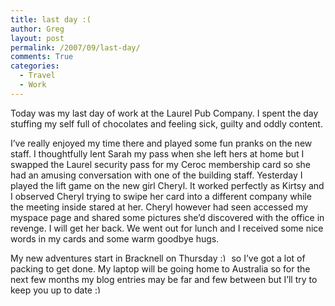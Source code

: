 ```yaml
---
title: last day :(
author: Greg
layout: post
permalink: /2007/09/last-day/
comments: True
categories:
  - Travel
  - Work
---
```

Today was my last day of work at the Laurel Pub Company. I spent the day stuffing my self full of chocolates and feeling sick, guilty and oddly content. 

I&#8217;ve really enjoyed my time there and played some fun pranks on the new staff. I thoughtfully lent Sarah my pass when she left hers at home but I swapped the Laurel security pass for my Ceroc membership card so she had an amusing conversation with one of the building staff. Yesterday I played the lift game on the new girl Cheryl. It worked perfectly as Kirtsy and I observed Cheryl trying to swipe her card into a different company while the meeting inside stared at her. Cheryl however had seen accessed my myspace page and shared some pictures she&#8217;d discovered with the office in revenge. I will get her back. We went out for lunch and I received some nice words in my cards and some warm goodbye hugs.

My new adventures start in Bracknell on Thursday <img src="http://gregology.net/wp-includes/images/smilies/simple-smile.png" alt=":)" class="wp-smiley" style="height: 1em; max-height: 1em;" /> so I&#8217;ve got a lot of packing to get done. My laptop will be going home to Australia so for the next few months my blog entries may be far and few between but I&#8217;ll try to keep you up to date <img src="http://gregology.net/wp-includes/images/smilies/simple-smile.png" alt=":)" class="wp-smiley" style="height: 1em; max-height: 1em;" />